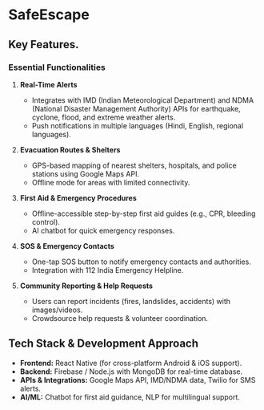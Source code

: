 # SafeEscape
## Key Features.

### Essential Functionalities
1. **Real-Time Alerts**
   - Integrates with IMD (Indian Meteorological Department) and NDMA (National Disaster Management Authority) APIs for earthquake, cyclone, flood, and extreme weather alerts.
   - Push notifications in multiple languages (Hindi, English, regional languages).

2. **Evacuation Routes & Shelters**
   - GPS-based mapping of nearest shelters, hospitals, and police stations using Google Maps API.
   - Offline mode for areas with limited connectivity.

3. **First Aid & Emergency Procedures**
   - Offline-accessible step-by-step first aid guides (e.g., CPR, bleeding control).
   - AI chatbot for quick emergency responses.

4. **SOS & Emergency Contacts**
   - One-tap SOS button to notify emergency contacts and authorities.
   - Integration with 112 India Emergency Helpline.

5. **Community Reporting & Help Requests**
   - Users can report incidents (fires, landslides, accidents) with images/videos.
   - Crowdsource help requests & volunteer coordination.

## Tech Stack & Development Approach
- **Frontend:** React Native (for cross-platform Android & iOS support).
- **Backend:** Firebase / Node.js with MongoDB for real-time database.
- **APIs & Integrations:** Google Maps API, IMD/NDMA data, Twilio for SMS alerts.
- **AI/ML:** Chatbot for first aid guidance, NLP for multilingual support.
